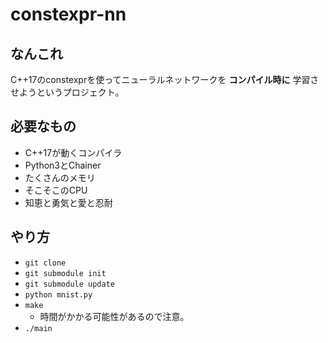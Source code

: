 # constexpr-nn

## なんこれ

C++17のconstexprを使ってニューラルネットワークを **コンパイル時に** 学習させようというプロジェクト。

## 必要なもの

- C++17が動くコンパイラ
- Python3とChainer
- たくさんのメモリ
- そこそこのCPU
- 知恵と勇気と愛と忍耐

## やり方

- `git clone`
- `git submodule init`
- `git submodule update`
- `python mnist.py`
- `make`
    - 時間がかかる可能性があるので注意。
- `./main`

